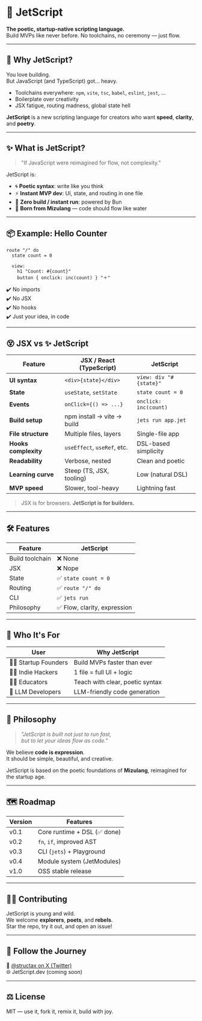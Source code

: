 # 🚀 JetScript

**The poetic, startup-native scripting language.**  
Build MVPs like never before. No toolchains, no ceremony — just flow.

---

## 🤯 Why JetScript?

You love building.  
But JavaScript (and TypeScript) got... heavy.

- Toolchains everywhere: `npm`, `vite`, `tsc`, `babel`, `eslint`, `jest`, ...
- Boilerplate over creativity
- JSX fatigue, routing madness, global state hell

**JetScript** is a new scripting language for creators who want **speed**, **clarity**, and **poetry**.

---

## ✨ What is JetScript?

> "If JavaScript were reimagined for flow, not complexity."

JetScript is:

- 🌀 **Poetic syntax**: write like you think
- ⚡️ **Instant MVP dev**: UI, state, and routing in one file
- 🚀 **Zero build / instant run**: powered by Bun
- 🌊 **Born from Mizulang** — code should flow like water

---

## 📦 Example: Hello Counter

```jetscript
route "/" do
  state count = 0

  view:
    h1 "Count: #{count}"
    button { onclick: inc(count) } "＋"
```

✔️ No imports  
✔️ No JSX  
✔️ No hooks  
✔️ Just your idea, in code

---

## 😵 JSX vs ✨ JetScript

| Feature           | JSX / React (TypeScript) | JetScript                  |
|-------------------|---------------------------|----------------------------|
| **UI syntax**     | `<div>{state}</div>`      | `view: div "#{state}"`     |
| **State**         | `useState`, `setState`    | `state count = 0`          |
| **Events**        | `onClick={() => ...}`     | `onclick: inc(count)`      |
| **Build setup**   | npm install → vite → build| `jets run app.jet`         |
| **File structure**| Multiple files, layers    | Single-file app            |
| **Hooks complexity** | `useEffect`, `useRef`, etc. | DSL-based simplicity |
| **Readability**   | Verbose, nested           | Clean and poetic           |
| **Learning curve**| Steep (TS, JSX, tooling)  | Low (natural DSL)          |
| **MVP speed**     | Slower, tool-heavy        | Lightning fast             |

> JSX is for browsers. **JetScript is for builders.**

---


## 🛠 Features

| Feature         | JetScript                 |
|-----------------|---------------------------|
| Build toolchain | ❌ None                    |
| JSX             | ❌ Nope                    |
| State           | ✅ `state count = 0`       |
| Routing         | ✅ `route "/" do`          |
| CLI             | ✅ `jets run`              |
| Philosophy      | ✅ Flow, clarity, expression |

---

## 🎯 Who It's For

| User             | Why JetScript                            |
|------------------|-------------------------------------------|
| 🧑‍🚀 Startup Founders | Build MVPs faster than ever          |
| 🧑‍🎨 Indie Hackers    | 1 file = full UI + logic             |
| 🧑‍🏫 Educators        | Teach with clear, poetic syntax      |
| 🤖 LLM Developers     | LLM-friendly code generation         |

---

## 🌱 Philosophy

> *"JetScript is built not just to run fast,*  
> *but to let your ideas flow as code."*

We believe **code is expression**.  
It should be simple, beautiful, and creative.

JetScript is based on the poetic foundations of **Mizulang**, reimagined for the startup age.

---

## 🗺 Roadmap

| Version | Features                          |
|---------|-----------------------------------|
| v0.1    | Core runtime + DSL (✅ done)      |
| v0.2    | `fn`, `if`, improved AST          |
| v0.3    | CLI (`jets`) + Playground         |
| v0.4    | Module system (JetModules)        |
| v1.0    | OSS stable release                |

---

## 🧑‍💻 Contributing

JetScript is young and wild.  
We welcome **explorers**, **poets**, and **rebels**.  
Star the repo, try it out, and open an issue!

---

## 📡 Follow the Journey

🧵 [@structax on X (Twitter)](https://twitter.com/structax)  
🌐 JetScript.dev (coming soon)

---

## ⚖️ License

MIT — use it, fork it, remix it, build with joy.
